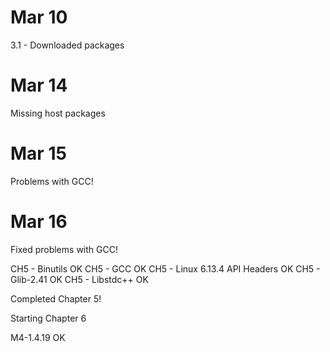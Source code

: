 # Mar 10
3.1 - Downloaded packages

# Mar 14
Missing host packages

# Mar 15
Problems with GCC! 

# Mar 16
Fixed problems with GCC!

CH5 - Binutils 			OK
CH5 - GCC 			OK
CH5 - Linux 6.13.4 API Headers	OK
CH5 - Glib-2.41			OK
CH5 - Libstdc++			OK

Completed Chapter 5!

Starting Chapter 6

M4-1.4.19			OK

